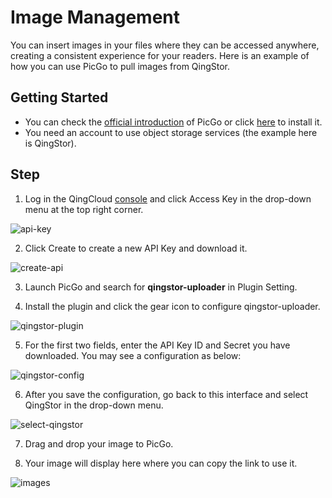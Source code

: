 # Image Management

You can insert images in your files where they can be accessed anywhere, creating a consistent experience for your readers. Here is an example of how you can use PicGo to pull images from QingStor.

## Getting Started

- You can check the [official introduction](https://picgo.github.io/PicGo-Doc/en/) of PicGo or click [here](https://github.com/Molunerfinn/PicGo/releases) to install it.
- You need an account to use object storage services (the example here is QingStor).

## Step

1. Log in the QingCloud [console](https://console.qingcloud.com/login) and click Access Key in the drop-down menu at the top right corner.

![api-key](https://ap3.qingstor.com/kubesphere-website/docs/access-key.png)

2. Click Create to create a new API Key and download it.

![create-api](https://ap3.qingstor.com/kubesphere-website/docs/create-key.png)

3. Launch PicGo and search for **qingstor-uploader** in Plugin Setting.

4. Install the plugin and click the gear icon to configure qingstor-uploader.

![qingstor-plugin](https://ap3.qingstor.com/kubesphere-website/docs/configure-qingstor.png)

5. For the first two fields, enter the API Key ID and Secret you have downloaded. You may see a configuration as below:

![qingstor-config](https://ap3.qingstor.com/kubesphere-website/docs/configure-api.png)

6. After you save the configuration, go back to this interface and select QingStor in the drop-down menu.

![select-qingstor](https://ap3.qingstor.com/kubesphere-website/docs/select-qingstor.png)

7. Drag and drop your image to PicGo.

8. Your image will display here where you can copy the link to use it.

![images](https://ap3.qingstor.com/kubesphere-website/docs/images.png)